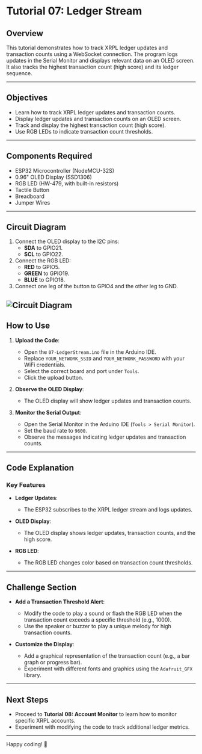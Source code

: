 # Tutorial 07: Ledger Stream

## Overview

This tutorial demonstrates how to track XRPL ledger updates and transaction counts using a WebSocket connection. The program logs updates in the Serial Monitor and displays relevant data on an OLED screen. It also tracks the highest transaction count (high score) and its ledger sequence.

---

## Objectives

- Learn how to track XRPL ledger updates and transaction counts.
- Display ledger updates and transaction counts on an OLED screen.
- Track and display the highest transaction count (high score).
- Use RGB LEDs to indicate transaction count thresholds.

---

## Components Required

- ESP32 Microcontroller (NodeMCU-32S)
- 0.96" OLED Display (SSD1306)
- RGB LED (HW-479, with built-in resistors)
- Tactile Button
- Breadboard
- Jumper Wires

---

## Circuit Diagram

1. Connect the OLED display to the I2C pins:
   - **SDA** to GPIO21.
   - **SCL** to GPIO22.
2. Connect the RGB LED:
   - **RED** to GPIO5.
   - **GREEN** to GPIO19.
   - **BLUE** to GPIO18.
3. Connect one leg of the button to GPIO4 and the other leg to GND.

![Circuit Diagram](https://github.com/Handy4ndy/ESP32-XRPL/blob/main/src/Developer_Kit/GettingStarted/devKitRef/04_Display.png)
---

## How to Use

1. **Upload the Code**:
   - Open the `07-LedgerStream.ino` file in the Arduino IDE.
   - Replace `YOUR_NETWORK_SSID` and `YOUR_NETWORK_PASSWORD` with your WiFi credentials.
   - Select the correct board and port under `Tools`.
   - Click the upload button.

2. **Observe the OLED Display**:
   - The OLED display will show ledger updates and transaction counts.

3. **Monitor the Serial Output**:
   - Open the Serial Monitor in the Arduino IDE (`Tools > Serial Monitor`).
   - Set the baud rate to `9600`.
   - Observe the messages indicating ledger updates and transaction counts.

---

## Code Explanation

### Key Features

- **Ledger Updates**:
  - The ESP32 subscribes to the XRPL ledger stream and logs updates.

- **OLED Display**:
  - The OLED display shows ledger updates, transaction counts, and the high score.

- **RGB LED**:
  - The RGB LED changes color based on transaction count thresholds.

---

## Challenge Section

- **Add a Transaction Threshold Alert**:
  - Modify the code to play a sound or flash the RGB LED when the transaction count exceeds a specific threshold (e.g., 1000).
  - Use the speaker or buzzer to play a unique melody for high transaction counts.

- **Customize the Display**:
  - Add a graphical representation of the transaction count (e.g., a bar graph or progress bar).
  - Experiment with different fonts and graphics using the `Adafruit_GFX` library.

---

## Next Steps

- Proceed to **Tutorial 08: Account Monitor** to learn how to monitor specific XRPL accounts.
- Experiment with modifying the code to track additional ledger metrics.

---

Happy coding! 🚀
